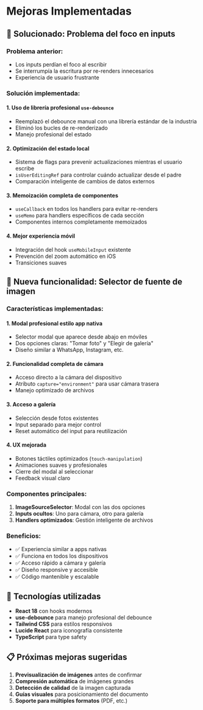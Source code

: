 # Mejoras Implementadas

## 🔧 Solucionado: Problema del foco en inputs

### Problema anterior:
- Los inputs perdían el foco al escribir
- Se interrumpía la escritura por re-renders innecesarios
- Experiencia de usuario frustrante

### Solución implementada:

#### 1. **Uso de librería profesional `use-debounce`**
- Reemplazó el debounce manual con una librería estándar de la industria
- Eliminó los bucles de re-renderizado
- Manejo profesional del estado

#### 2. **Optimización del estado local**
- Sistema de flags para prevenir actualizaciones mientras el usuario escribe
- `isUserEditingRef` para controlar cuándo actualizar desde el padre
- Comparación inteligente de cambios de datos externos

#### 3. **Memoización completa de componentes**
- `useCallback` en todos los handlers para evitar re-renders
- `useMemo` para handlers específicos de cada sección
- Componentes internos completamente memoizados

#### 4. **Mejor experiencia móvil**
- Integración del hook `useMobileInput` existente
- Prevención del zoom automático en iOS
- Transiciones suaves

## 📱 Nueva funcionalidad: Selector de fuente de imagen

### Características implementadas:

#### 1. **Modal profesional estilo app nativa**
- Selector modal que aparece desde abajo en móviles
- Dos opciones claras: "Tomar foto" y "Elegir de galería"
- Diseño similar a WhatsApp, Instagram, etc.

#### 2. **Funcionalidad completa de cámara**
- Acceso directo a la cámara del dispositivo
- Atributo `capture="environment"` para usar cámara trasera
- Manejo optimizado de archivos

#### 3. **Acceso a galería**
- Selección desde fotos existentes
- Input separado para mejor control
- Reset automático del input para reutilización

#### 4. **UX mejorada**
- Botones táctiles optimizados (`touch-manipulation`)
- Animaciones suaves y profesionales
- Cierre del modal al seleccionar
- Feedback visual claro

### Componentes principales:

1. **ImageSourceSelector**: Modal con las dos opciones
2. **Inputs ocultos**: Uno para cámara, otro para galería
3. **Handlers optimizados**: Gestión inteligente de archivos

### Beneficios:
- ✅ Experiencia similar a apps nativas
- ✅ Funciona en todos los dispositivos
- ✅ Acceso rápido a cámara y galería
- ✅ Diseño responsive y accesible
- ✅ Código mantenible y escalable

## 🚀 Tecnologías utilizadas

- **React 18** con hooks modernos
- **use-debounce** para manejo profesional del debounce
- **Tailwind CSS** para estilos responsivos
- **Lucide React** para iconografía consistente
- **TypeScript** para type safety

## 📋 Próximas mejoras sugeridas

1. **Previsualización de imágenes** antes de confirmar
2. **Compresión automática** de imágenes grandes
3. **Detección de calidad** de la imagen capturada
4. **Guías visuales** para posicionamiento del documento
5. **Soporte para múltiples formatos** (PDF, etc.)
